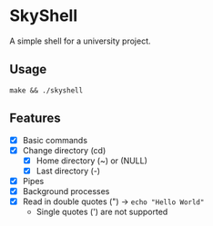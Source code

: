 # SkyShell

A simple shell for a university project.

## Usage

`make && ./skyshell`

## Features

- [x] Basic commands
- [x] Change directory (cd)
  - [x] Home directory (~) or (NULL)
  - [x] Last directory (-)
- [x] Pipes
- [x] Background processes
- [x] Read in double quotes (") -> `echo "Hello World"`
  - Single quotes (') are not supported
